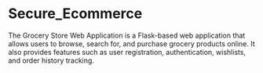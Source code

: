 # Secure_Ecommerce
The Grocery Store Web Application is a Flask-based web application that allows users to browse, search for, and purchase grocery products online. It also provides features such as user registration, authentication, wishlists, and order history tracking.
